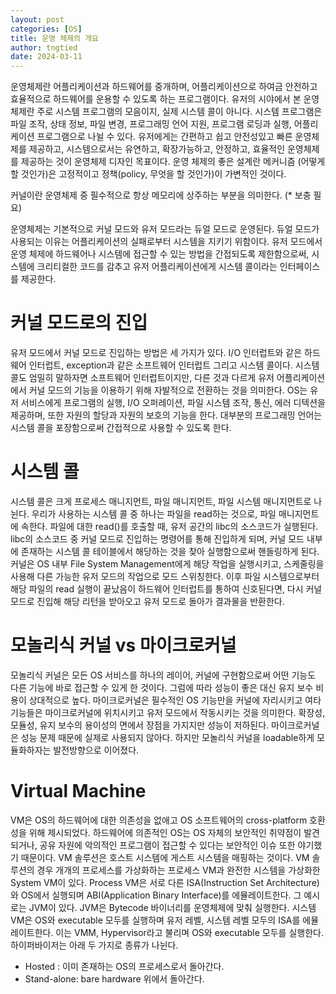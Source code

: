 ```yaml
---
layout: post
categories: [OS]
title: 운영 체제의 개요
author: tngtied
date: 2024-03-11
---
```


운영체제란 어플리케이션과 하드웨어를 중개하며, 어플리케이션으로 하여금 안전하고 효율적으로 하드웨어를 운용할 수 있도록 하는 프로그램이다.
유저의 시야에서 본 운영체제란 주로 시스템 프로그램의 모음이지, 실제 시스템 콜이 아니다. 시스템 프로그램은 파일 조작, 상태 정보, 파일 변경, 프로그래밍 언어 지원, 프로그램 로딩과 실행, 어플리케이션 프로그램으로 나뉠 수 있다.
유저에게는 간편하고 쉽고 안전성있고 빠른 운영체제를 제공하고, 시스템으로서는 유연하고, 확장가능하고, 안정하고, 효율적인 운영체제를 제공하는 것이 운영체제 디자인 목표이다. 운영 체제의 좋은 설계란 메커니즘 (어떻게 할 것인가)은 고정적이고 정책(policy, 무엇을 할 것인가)이 가변적인 것이다.

커널이란 운영체제 중 필수적으로 항상 메모리에 상주하는 부분을 의미한다. (\* 보충 필요)

운영체제는 기본적으로 커널 모드와 유저 모드라는 듀얼 모드로 운영된다. 듀얼 모드가 사용되는 이유는 어플리케이션의 실패로부터 시스템을 지키기 위함이다. 유저 모드에서 운영 체제에 하드웨어나 시스템에 접근할 수 있는 방법을 간접되도록 제한함으로써, 시스템에 크리티컬한 코드를 감추고 유저 어플리케이션에게 시스템 콜이라는 인터페이스를 제공한다.

# 커널 모드로의 진입

유저 모드에서 커널 모드로 진입하는 방법은 세 가지가 있다. I/O 인터럽트와 같은 하드웨어 인터럽트, exception과 같은 소프트웨어 인터럽트 그리고 시스템 콜이다. 시스템 콜도 엄밀히 말하자면 소프트웨어 인터럽트이지만, 다른 것과 다르게 유저 어플리케이션에서 커널 모드의 기능을 이용하기 위해 자발적으로 전환하는 것을 의미한다.
OS는 유저 서비스에게 프로그램의 실행, I/O 오퍼레이션, 파일 시스템 조작, 통신, 에러 디텍션을 제공하며, 또한 자원의 할당과 자원의 보호의 기능을 한다.
대부분의 프로그래밍 언어는 시스템 콜을 포장함으로써 간접적으로 사용할 수 있도록 한다.

# 시스템 콜

시스템 콜은 크게 프로세스 매니지먼트, 파일 매니지먼트, 파일 시스템 매니지먼트로 나뉜다. 우리가 사용하는 시스템 콜 중 하나는 파일을 read하는 것으로, 파일 매니지먼트에 속한다. 파일에 대한 read()를 호출할 때, 유저 공간의 libc의 소스코드가 실행된다. libc의 소스코드 중 커널 모드로 진입하는 명령어를 통해 진입하게 되며, 커널 모드 내부에 존재하는 시스템 콜 테이블에서 해당하는 것을 찾아 실행함으로써 핸들링하게 된다. 커널은 OS 내부 File System Management에게 해당 작업을 실행시키고, 스케줄링을 사용해 다른 가능한 유저 모드의 작업으로 모드 스위칭한다. 이후 파일 시스템으로부터 해당 파일의 read 실행이 끝났음이 하드웨어 인터럽트를 통하여 신호된다면, 다시 커널 모드로 진입해 해당 리턴을 받아오고 유저 모드로 돌아가 결과물을 반환한다.

# 모놀리식 커널 vs 마이크로커널

모놀리식 커널은 모든 OS 서비스를 하나의 레이어, 커널에 구현함으로써 어떤 기능도 다른 기능에 바로 접근할 수 있게 한 것이다. 그럼에 따라 성능이 좋은 대신 유지 보수 비용이 상대적으로 높다.
마이크로커널은 필수적인 OS 기능만을 커널에 자리시키고 여타 기능들은 마이크로커널에 위치시키고 유저 모드에서 작동시키는 것을 의미한다. 확장성, 모듈성, 유지 보수의 용이성의 면에서 장점을 가지지만 성능이 저하된다.
마이크로커널은 성능 문제 때문에 실제로 사용되지 않아다. 하지만 모놀리식 커널을 loadable하게 모듈화하자는 발전방향으로 이어졌다.

# Virtual Machine

VM은 OS의 하드웨어에 대한 의존성을 없애고 OS 소프트웨어의 cross-platform 호환성을 위해 제시되었다. 하드웨어에 의존적인 OS는 OS 자체의 보안적인 취약점이 발견되거나, 공유 자원에 악의적인 프로그램이 접근할 수 있다는 보안적인 이슈 또한 야기했기 때문이다.
VM 솔루션은 호스트 시스템에 게스트 시스템을 매핑하는 것이다. VM 솔루션의 경우 개개의 프로세스를 가상화하는 프로세스 VM과 완전한 시스템을 가상화한 System VM이 있다.
Process VM은 서로 다른 ISA(Instruction Set Architecture)와 OS에서 실행되며 ABI(Application Binary Interface)를 에뮬레이트한다. 그 예시로는 JVM이 있다. JVM은 Bytecode 바이너리를 운영체제에 맞춰 실행한다.
시스템 VM은 OS와 executable 모두를 실행하며 유저 레벨, 시스템 레벨 모두의 ISA를 에뮬레이트한다. 이는 VMM, Hypervisor라고 불리며 OS와 executable 모두를 실행한다.
하이퍼바이저는 아래 두 가지로 종류가 나뉜다.

- Hosted : 이미 존재하는 OS의 프로세스로서 돌아간다.
- Stand-alone: bare hardware 위에서 돌아간다.

